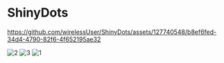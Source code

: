 # ShinyDots


https://github.com/wirelessUser/ShinyDots/assets/127740548/b8ef6fed-34d4-4790-82f6-4f652195ae32

![2](https://github.com/wirelessUser/ShinyDots/assets/127740548/f6cb1d52-4c2e-4467-97b0-e0297f476f0a)
![3](https://github.com/wirelessUser/ShinyDots/assets/127740548/827bbe12-ba9b-40ab-bfab-bd1ffbb27dfe)
![1](https://github.com/wirelessUser/ShinyDots/assets/127740548/61d18502-4228-48ce-b140-bc279b684ef2)
